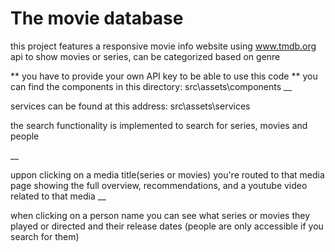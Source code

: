 # The movie database

this project features a responsive movie info website using www.tmdb.org api to show movies or series, can be categorized based on genre

**
you have to provide your own API key to be able to use this code
**
you can find the components in this directory: src\assets\components
\_\_

services can be found at this address: src\assets\services

the search functionality is implemented to search for series, movies and people

\_\_

uppon clicking on a media title(series or movies) you're routed to that media page showing the full overview, recommendations, and a youtube video related to that media
\_\_

when clicking on a person name you can see what series or movies they played or directed and their release dates (people are only accessible if you search for them)
